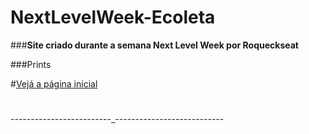 # NextLevelWeek-Ecoleta
###**Site criado durante a semana Next Level Week por Roqueckseat**


###Prints

#[Vejá a página inicial ](https://prnt.sc/t1fnld)

#
-------------------------_---------------------------

